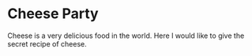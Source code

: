 Cheese Party
======
Cheese is a very delicious food in the world. 
Here I would like to give the secret recipe of cheese.
